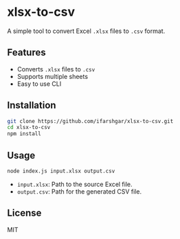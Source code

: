 # xlsx-to-csv

A simple tool to convert Excel `.xlsx` files to `.csv` format.

## Features

- Converts `.xlsx` files to `.csv`
- Supports multiple sheets
- Easy to use CLI

## Installation

```bash
git clone https://github.com/ifarshgar/xlsx-to-csv.git
cd xlsx-to-csv
npm install
```

## Usage

```bash
node index.js input.xlsx output.csv
```

- `input.xlsx`: Path to the source Excel file.
- `output.csv`: Path for the generated CSV file.

## License

MIT